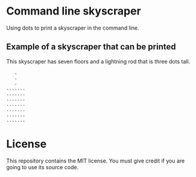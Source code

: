 # Command line skyscraper
Using dots to print a skyscraper in the command line.

## Example of a skyscraper that can be printed

This skyscraper has seven floors and a lightning rod that is three dots tall.

```
   .
   .
   .
.......
.......
.......
.......
.......
.......
.......
```

# License
This repository contains the MIT license. You must give credit if you are going to use its source code.
